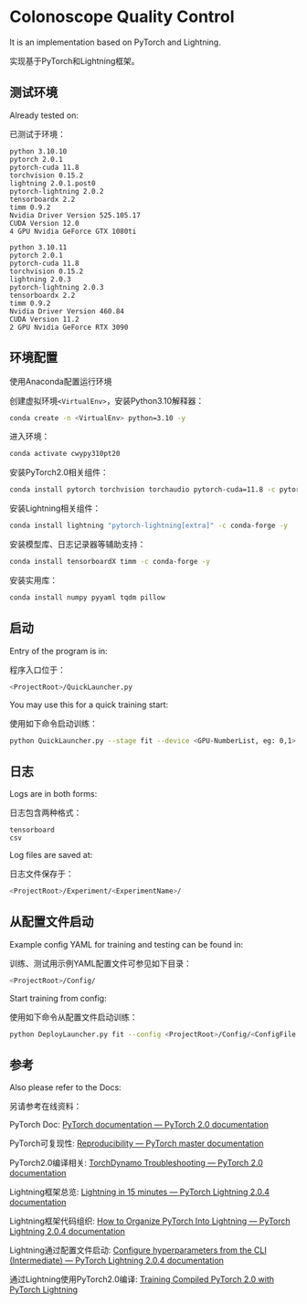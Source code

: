 # Colonoscope Quality Control

It is an implementation based on PyTorch and Lightning.

实现基于PyTorch和Lightning框架。

## 测试环境

Already tested on:

已测试于环境：

```
python 3.10.10
pytorch 2.0.1
pytorch-cuda 11.8
torchvision 0.15.2
lightning 2.0.1.post0
pytorch-lightning 2.0.2
tensorboardx 2.2
timm 0.9.2
Nvidia Driver Version 525.105.17
CUDA Version 12.0 
4 GPU Nvidia GeForce GTX 1080ti
```

```
python 3.10.11
pytorch 2.0.1
pytorch-cuda 11.8
torchvision 0.15.2
lightning 2.0.3
pytorch-lightning 2.0.3
tensorboardx 2.2
timm 0.9.2
Nvidia Driver Version 460.84
CUDA Version 11.2 
2 GPU Nvidia GeForce RTX 3090
```

## 环境配置

使用Anaconda配置运行环境

创建虚拟环境`<VirtualEnv>`，安装Python3.10解释器：

```bash
conda create -n <VirtualEnv> python=3.10 -y
```

进入环境：

```bash
conda activate cwypy310pt20
```

安装PyTorch2.0相关组件：

```bash
conda install pytorch torchvision torchaudio pytorch-cuda=11.8 -c pytorch -c nvidia -y
```

安装Lightning相关组件：

```bash
conda install lightning "pytorch-lightning[extra]" -c conda-forge -y
```

安装模型库、日志记录器等辅助支持：

```bash
conda install tensorboardX timm -c conda-forge -y
```

安装实用库：

```bash
conda install numpy pyyaml tqdm pillow
```

## 启动

Entry of the program is in:

程序入口位于：

```bash
<ProjectRoot>/QuickLauncher.py
```

You may use this for a quick training start:

使用如下命令启动训练：

```bash
python QuickLauncher.py --stage fit --device <GPU-NumberList, eg: 0,1>
```

## 日志

Logs are in both forms:

日志包含两种格式：

```
tensorboard
csv
```
Log files are saved at:

日志文件保存于：

```bash
<ProjectRoot>/Experiment/<ExperimentName>/
```

## 从配置文件启动

Example config YAML for training and testing can be found in:

训练、测试用示例YAML配置文件可参见如下目录：

```bash
<ProjectRoot>/Config/
```

Start training from config:

使用如下命令从配置文件启动训练：

```bash
python DeployLauncher.py fit --config <ProjectRoot>/Config/<ConfigFile.yaml>
```

## 参考

Also please refer to the Docs: 

另请参考在线资料：

PyTorch Doc: [PyTorch documentation — PyTorch 2.0 documentation](https://pytorch.org/docs/2.0/)

PyTorch可复现性: [Reproducibility — PyTorch master documentation](https://pytorch.org/docs/master/notes/randomness.html#reproducibility)

PyTorch2.0编译相关: [TorchDynamo Troubleshooting — PyTorch 2.0 documentation](https://pytorch.org/docs/stable/dynamo/troubleshooting.html)

Lightning框架总览: [Lightning in 15 minutes — PyTorch Lightning 2.0.4 documentation](https://lightning.ai/docs/pytorch/stable/starter/introduction.html)

Lightning框架代码组织: [How to Organize PyTorch Into Lightning — PyTorch Lightning 2.0.4 documentation](https://lightning.ai/docs/pytorch/stable/starter/converting.html)

Lightning通过配置文件启动: [Configure hyperparameters from the CLI (Intermediate) — PyTorch Lightning 2.0.4 documentation](https://lightning.ai/docs/pytorch/stable/cli/lightning_cli_intermediate.html)

通过Lightning使用PyTorch2.0编译: [Training Compiled PyTorch 2.0 with PyTorch Lightning](https://lightning.ai/pages/blog/training-compiled-pytorch-2.0-with-pytorch-lightning/)

